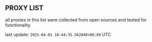 ## PROXY LIST

all proxies in this list were collected from open sources and tested for functionality

last update: `2025-04-01 10:44:35.562040+00:00` UTC